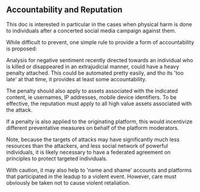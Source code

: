 ## Accountability and Reputation

This doc is interested in particular in the cases when physical harm is done to individuals after a concerted social media campaign against them.

While difficult to prevent, one simple rule to provide a form of accountability is proposed:

Analysis for negative sentiment recently directed towards an individual who is killed or disappeared in an extrajudicial manner, could have a heavy penalty attached.  This could be automated pretty easily, and tho its 'too late' at that time, it provides at least some accountability. 

The penalty should also apply to assets associated with the indicated content, ie usernames, IP addresses, mobile device identifiers.  To be effective, the reputation must apply to all high value assets associated with the attack.

If a penalty is also applied to the originating platform, this would incentivize different preventative measures on behalf of the platform moderators.  

Note, because the targets of attacks may have significantly much less resources than the attackers, and less social network of powerful individuals, it is likely necessary to have a federated agreement on principles to protect targeted individuals.

With caution, it may also help to 'name and shame' accounts and platforms that participated in the leadup to a violent event.  However, care must obviously be taken not to cause violent retaliation. 
